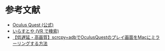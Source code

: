 # 参考文献

- [Oculus Quest (公式)](https://www.oculus.com/quest/?locale=en_US)
- [いらすとや (VR で検索)](https://www.irasutoya.com/search?q=VR)
- [【低遅延・高画質】scrcpy+adbでOculusQuestのプレイ画面をMacにミラーリングする方法](https://note.mu/masaki_ponpoko/n/nc759f6499c79)
